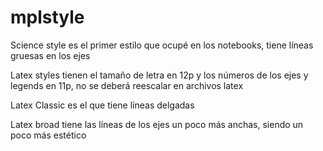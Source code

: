 # mplstyle

Science style es el primer estilo que ocupé en los notebooks, tiene líneas gruesas en los ejes

Latex styles tienen el tamaño de letra en 12p y los números de los ejes y legends en 11p, no se deberá reescalar en archivos latex

Latex Classic es el que tiene líneas delgadas

Latex broad tiene las líneas de los ejes un poco más anchas, siendo un poco más estético

